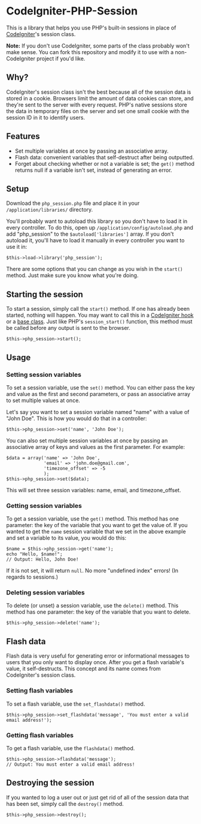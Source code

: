 CodeIgniter-PHP-Session
=======================

This is a library that helps you use PHP's built-in sessions in place of [CodeIgniter](http://codeigniter.com/)'s session class.

**Note:** If you don't use CodeIgniter, some parts of the class probably won't make sense. You can fork this repository and modify it to use with a non-CodeIgniter project if you'd like.

## Why?

CodeIgniter's session class isn't the best because all of the session data is stored in a cookie. Browsers limit the amount of data cookies can store, and they're sent to the server with every request. PHP's native sessions store the data in temporary files on the server and set one small cookie with the session ID in it to identify users.

## Features
- Set multiple variables at once by passing an associative array.
- Flash data: convenient variables that self-destruct after being outputted.
- Forget about checking whether or not a variable is set; the `get()` method returns null if a variable isn't set, instead of generating an error.

## Setup

Download the `php_session.php` file and place it in your `/application/libraries/` directory.

You'll probably want to autoload this library so you don't have to load it in every controller. To do this, open up `/application/config/autoload.php` and add "php_session" to the `$autoload['libraries']` array. If you don't autoload it, you'll have to load it manually in every controller you want to use it in:

```
$this->load->library('php_session');
```

There are some options that you can change as you wish in the `start()` method. Just make sure you know what you're doing.

## Starting the session
To start a session, simply call the `start()` method. If one has already been started, nothing will happen. You may want to call this in a [CodeIgniter hook](http://ellislab.com/codeigniter/user-guide/general/hooks.html) or a [base class](http://philsturgeon.co.uk/blog/2010/02/CodeIgniter-Base-Classes-Keeping-it-DRY). Just like PHP's `session_start()` function, this method must be called before any output is sent to the browser.

```
$this->php_session->start();
```

## Usage

### Setting session variables
To set a session variable, use the `set()` method. You can either pass the key and value as the first and second parameters, or pass an associative array to set multiple values at once.

Let's say you want to set a session variable named "name" with a value of "John Doe". This is how you would do that in a controller:

```
$this->php_session->set('name', 'John Doe');
```

You can also set multiple session variables at once by passing an associative array of keys and values as the first parameter. For example:

```
$data = array('name' => 'John Doe',
              'email' => 'john.doe@gmail.com',
              'timezone_offset' => -5
              );
$this->php_session->set($data);
```

This will set three session variables: name, email, and timezone_offset.


### Getting session variables
To get a session variable, use the `get()` method. This method has one parameter: the key of the variable that you want to get the value of. If you wanted to get the `name` session variable that we set in the above example and set a variable to its value, you would do this:

```
$name = $this->php_session->get('name');
echo "Hello, $name!";
// Output: Hello, John Doe!
```

If it is not set, it will return `null`. No more "undefined index" errors! (In regards to sessions.)

### Deleting session variables
To delete (or unset) a session variable, use the `delete()` method. This method has one parameter: the key of the variable that you want to delete.

```
$this->php_session->delete('name');
```

## Flash data
Flash data is very useful for generating error or informational messages to users that you only want to display once. After you get a flash variable's value, it self-destructs. This concept and its name comes from CodeIgniter's session class.

### Setting flash variables
To set a flash variable, use the `set_flashdata()` method. 

```
$this->php_session->set_flashdata('message', 'You must enter a valid email address!');
```

### Getting flash variables
To get a flash variable, use the `flashdata()` method.

```
$this->php_session->flashdata('message');
// Output: You must enter a valid email address!
```

## Destroying the session
If you wanted to log a user out or just get rid of all of the session data that has been set, simply call the `destroy()` method.

```
$this->php_session->destroy();
```
